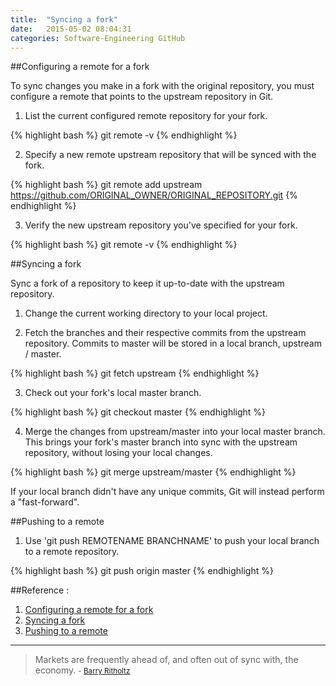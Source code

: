 ```yaml
---
title:  "Syncing a fork"
date:   2015-05-02 08:04:31
categories: Software-Engineering GitHub
---
```


##Configuring a remote for a fork

To sync changes you make in a fork with the original repository, you must configure a remote that points to the upstream repository in Git.

1. List the current configured remote repository for your fork.

{% highlight bash %}
    git remote -v
{% endhighlight %}    
    
2. Specify a new remote upstream repository that will be synced with the fork.

{% highlight bash %}
    git remote add upstream https://github.com/ORIGINAL_OWNER/ORIGINAL_REPOSITORY.git
{% endhighlight %}    

3. Verify the new upstream repository you've specified for your fork.

{% highlight bash %}
    git remote -v
{% endhighlight %}    

##Syncing a fork

Sync a fork of a repository to keep it up-to-date with the upstream repository.

1. Change the current working directory to your local project.

2. Fetch the branches and their respective commits from the upstream repository. Commits to master will be stored in a local branch, upstream / master.

{% highlight bash %}
    git fetch upstream
{% endhighlight %}

3. Check out your fork's local master branch.

{% highlight bash %}
    git checkout master
{% endhighlight %}

4. Merge the changes from upstream/master into your local master branch. This brings your fork's master branch into sync with the upstream repository, without losing your local changes.

{% highlight bash %}
    git merge upstream/master
{% endhighlight %}

If your local branch didn't have any unique commits, Git will instead perform a "fast-forward".

##Pushing to a remote
1. Use 'git push  REMOTENAME BRANCHNAME' to push your local branch to a remote repository.

{% highlight bash %}
    git push origin master
{% endhighlight %}
    

##Reference :

1. [Configuring a remote for a fork](https://help.github.com/articles/configuring-a-remote-for-a-fork/ "Configuring a remote for a fork")
2. [Syncing a fork](https://help.github.com/articles/syncing-a-fork/ "Syncing a fork")
3. [Pushing to a remote](https://help.github.com/articles/pushing-to-a-remote/ "Pushing to a remote")


---
> Markets are frequently ahead of, and often out of sync with, the economy. 
> <small>- [Barry Ritholtz](http://www.brainyquote.com/quotes/quotes/b/barryritho692933.html)</small>
